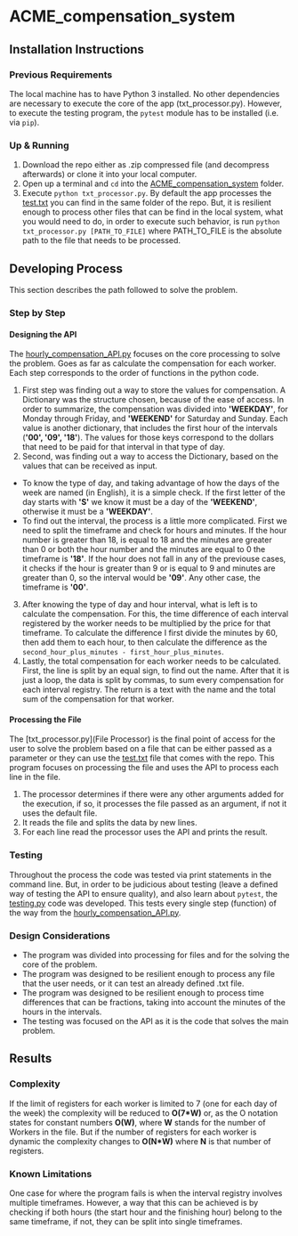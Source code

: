 # ACME_compensation_system

## Installation Instructions
### Previous Requirements
The local machine has to have Python 3 installed. No other dependencies are necessary to execute the core of the app (txt_processor.py). However, to execute the testing program, the ```pytest``` module has to be installed (i.e. via ```pip```).  

### Up & Running
1. Download the repo either as .zip compressed file (and decompress afterwards) or clone it into your local computer.
2. Open up a terminal and ```cd``` into the [ACME_compensation_system](https://github.com/aa-rodriguezv/ACME_compensation_system/) folder.
3. Execute ```python txt_processor.py```. By default the app processes the [test.txt](test.txt) you can find in the same folder of the repo. But, it is resilient enough to process other files that can be find in the local system, what you would need to do, in order to execute such behavior, is run ```python txt_processor.py [PATH_TO_FILE]``` where PATH_TO_FILE is the absolute path to the file that needs to be processed.   

## Developing Process
This section describes the path followed to solve the problem. 

### Step by Step
#### Designing the API
The [hourly_compensation_API.py](API) focuses on the core processing to solve the problem. Goes as far as calculate the compensation for each worker. Each step corresponds to the order of functions in the python code.

1. First step was finding out a way to store the values for compensation. A Dictionary was the structure chosen, because of the ease of access. In order to summarize, the compensation was divided into **'WEEKDAY'**, for Monday through Friday, and **'WEEKEND'** for Saturday and Sunday. Each value is another dictionary, that includes the first hour of the intervals (**'00', '09', '18'**). The values for those keys correspond to the dollars that need to be paid for that interval in that type of day.
2. Second, was finding out a way to access the Dictionary, based on the values that can be received as input.
  - To know the type of day, and taking advantage of how the days of the week are named (in English), it is a simple check. If the first letter of the day starts with **'S'** we know it must be a day of the **'WEEKEND'**, otherwise it must be a **'WEEKDAY'**.    
  - To find out the interval, the process is a little more complicated. First we need to split the timeframe and check for hours and minutes. If the hour number is greater than 18, is equal to 18 and the minutes are greater than 0 or both the hour number and the minutes are equal to 0 the timeframe is **'18'**. If the hour does not fall in any of the previouse cases, it checks if the hour is greater than 9 or is equal to 9 and minutes are greater than 0, so the interval would be **'09'**. Any other case, the timeframe is **'00'**.
3. After knowing the type of day and hour interval, what is left is to calculate the compensation. For this, the time difference of each interval registered by the worker needs to be multiplied by the price for that timeframe. To calculate the difference I first divide the minutes by 60, then add them to each hour, to then calculate the difference as the ```second_hour_plus_minutes - first_hour_plus_minutes```.
4. Lastly, the total compensation for each worker needs to be calculated. First, the line is split by an equal sign, to find out the name. After that it is just a loop, the data is split by commas, to sum every compensation for each interval registry. The return is a text with the name and the total sum of the compensation for that worker.

#### Processing the File
The [txt_processor.py](File Processor) is the final point of access for the user to solve the problem based on a file that can be either passed as a parameter or they can use the [test.txt](test) file that comes with the repo. This program focuses on processing the file and uses the API to process each line in the file.

1. The processor determines if there were any other arguments added for the execution, if so, it processes the file passed as an argument, if not it uses the default file.
2. It reads the file and splits the data by new lines.
3. For each line read the processor uses the API and prints the result.

### Testing
Throughout the process the code was tested via print statements in the command line. But, in order to be judicious about testing (leave a defined way of testing the API to ensure quality), and also learn about ```pytest```, the [testing.py](testing.py) code was developed. This tests every single step (function) of the way from the [hourly_compensation_API.py](API). 

### Design Considerations
- The program was divided into processing for files and for the solving the core of the problem.  
- The program was designed to be resilient enough to process any file that the user needs, or it can test an already defined .txt file.
- The program was designed to be resilient enough to process time differences that can be fractions, taking into account the minutes of the hours in the intervals.
- The testing was focused on the API as it is the code that solves the main problem. 

## Results

### Complexity
If the limit of registers for each worker is limited to 7 (one for each day of the week) the complexity will be reduced to **O(7\*W)** or, as the O notation states for constant numbers **O(W)**, where **W** stands for the number of Workers in the file. But if the number of registers for each worker is dynamic the complexity changes to **O(N\*W)** where **N** is that number of registers. 

### Known Limitations
One case for where the program fails is when the interval registry involves multiple timeframes. However, a way that this can be achieved is by checking if both hours (the start hour and the finishing hour) belong to the same timeframe, if not, they can be split into single timeframes. 
